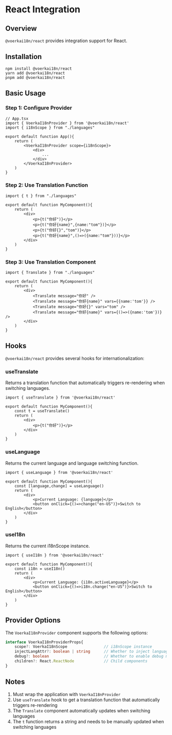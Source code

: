 # React Integration

## Overview

`@voerkai18n/react` provides integration support for React.

## Installation

```shell
npm install @voerkai18n/react
yarn add @voerkai18n/react
pnpm add @voerkai18n/react
```

## Basic Usage

### Step 1: Configure Provider

```tsx
// App.tsx
import { VoerkaI18nProvider } from '@voerkai18n/react'
import { i18nScope } from "./languages"

export default function App(){
    return (
        <VoerkaI18nProvider scope={i18nScope}>
            <div>
                ...
            </div>
        </VoerkaI18nProvider>
    )
}
```

### Step 2: Use Translation Function

```tsx
import { t } from "./languages"

export default function MyComponent(){
    return (
        <div>
            <p>{t("你好")}</p>
            <p>{t("你好{name}",{name:"tom"})}</p>
            <p>{t("你好{}","tom")}</p>
            <p>{t("你好{name}",()=>({name:"tom"}))}</p>
        </div>
    )
}
```

### Step 3: Use Translation Component

```tsx
import { Translate } from "./languages"

export default function MyComponent(){
    return (
        <div>
            <Translate message="你好" />
            <Translate message="你好{name}" vars={{name:'tom'}} />
            <Translate message="你好{}" vars="tom" />
            <Translate message="你好{name}" vars={()=>({name:'tom'})} />
        </div>
    )
}
```

## Hooks

`@voerkai18n/react` provides several hooks for internationalization:

### useTranslate

Returns a translation function that automatically triggers re-rendering when switching languages.

```tsx
import { useTranslate } from '@voerkai18n/react'

export default function MyComponent(){
    const t = useTranslate()
    return (
        <div>
            <p>{t("你好")}</p>
        </div>
    )
}
```

### useLanguage

Returns the current language and language switching function.

```tsx
import { useLanguage } from '@voerkai18n/react'

export default function MyComponent(){
    const [language,change] = useLanguage()
    return (
        <div>
            <p>Current Language: {language}</p>
            <button onClick={()=>change("en-US")}>Switch to English</button>
        </div>
    )
}
```

### useI18n

Returns the current i18nScope instance.

```tsx
import { useI18n } from '@voerkai18n/react'

export default function MyComponent(){
    const i18n = useI18n()
    return (
        <div>
            <p>Current Language: {i18n.activeLanguage}</p>
            <button onClick={()=>i18n.change("en-US")}>Switch to English</button>
        </div>
    )
}
```

## Provider Options

The `VoerkaI18nProvider` component supports the following options:

```ts
interface VoerkaI18nProviderProps{
    scope?: VoerkaI18nScope                // i18nScope instance
    injectLangAttr?: boolean | string      // Whether to inject language attribute to html element
    debug?: boolean                        // Whether to enable debug mode
    children?: React.ReactNode             // Child components
}
```

## Notes

1. Must wrap the application with `VoerkaI18nProvider`
2. Use `useTranslate` hook to get a translation function that automatically triggers re-rendering
3. The `Translate` component automatically updates when switching languages
4. The `t` function returns a string and needs to be manually updated when switching languages
